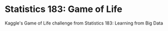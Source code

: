 Statistics 183: Game of Life
============================

Kaggle's Game of Life challenge from Statistics 183: Learning from Big Data
